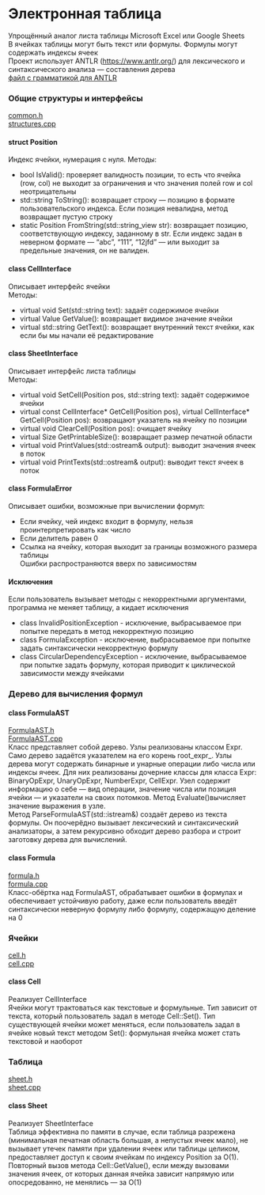 # Электронная таблица  
Упрощённый аналог листа таблицы Microsoft Excel или Google Sheets  
В ячейках таблицы могут быть текст или формулы. Формулы могут содержать индексы ячеек  
Проект использует ANTLR (https://www.antlr.org/) для лексического и синтаксического анализа — составления дерева  
[файл с грамматикой для ANTLR](https://github.com/tatiana90st/cpp-spreadsheet/blob/main/spreadsheet/Formula.g4)
### Общие структуры и интерфейсы
[common.h](https://github.com/tatiana90st/cpp-spreadsheet/blob/main/spreadsheet/common.h)  
[structures.cpp](https://github.com/tatiana90st/cpp-spreadsheet/blob/main/spreadsheet/structures.cpp)  
#### struct Position  
Индекс ячейки, нумерация с нуля. Методы:
- bool IsValid(): проверяет валидность позиции, то есть что ячейка (row, col) не выходит за ограничения и что значения полей row и col неотрицательны  
- std::string ToString(): возвращает строку — позицию в формате пользовательского индекса. Если позиция невалидна, метод возвращает пустую строку   
- static Position FromString(std::string_view str): возвращает позицию, соответствующую индексу, заданному в str. Если индекс задан в неверном формате — “abc”, “111”, “12jfd” — или выходит за предельные значения, он не валиден.  
#### class CellInterface  
Описывает интерфейс ячейки  
Методы:
- virtual void Set(std::string text): задаёт содержимое ячейки  
- virtual Value GetValue(): возвращает видимое значение ячейки  
- virtual std::string GetText(): возвращает внутренний текст ячейки, как если бы мы начали её редактирование  
#### class SheetInterface
Описывает интерфейс листа таблицы  
Методы:  
- virtual void SetCell(Position pos, std::string text): задаёт содержимое ячейки  
- virtual const CellInterface* GetCell(Position pos), virtual CellInterface* GetCell(Position pos): возвращают указатель на ячейку по позиции  
- virtual void ClearCell(Position pos): очищает ячейку  
- virtual Size GetPrintableSize(): возвращает размер печатной области  
- virtual void PrintValues(std::ostream& output): выводит значения ячеек в поток  
- virtual void PrintTexts(std::ostream& output): выводит текст ячеек в поток  
#### class FormulaError
Описывает ошибки, возможные при вычислении формул:
- Если ячейку, чей индекс входит в формулу, нельзя проинтерпретировать как число  
- Если делитель равен 0  
- Cсылка на ячейку, которая выходит за границы возможного размера таблицы  
Ошибки распространяются вверх по зависимостям  
#### Исключения
Если пользователь вызывает методы с некорректными аргументами, программа не меняет таблицу, а кидает исключения
- class InvalidPositionException - исключение, выбрасываемое при попытке передать в метод некорректную позицию  
- class FormulaException - исключение, выбрасываемое при попытке задать синтаксически некорректную формулу  
- class CircularDependencyException - исключение, выбрасываемое при попытке задать формулу, которая приводит к циклической зависимости между ячейками  
### Дерево для вычисления формул 
#### class FormulaAST
[FormulaAST.h](https://github.com/tatiana90st/cpp-spreadsheet/blob/main/spreadsheet/FormulaAST.h)  
[FormulaAST.cpp](https://github.com/tatiana90st/cpp-spreadsheet/blob/main/spreadsheet/FormulaAST.cpp)  
Класс представляет собой дерево. Узлы реализованы классом Expr. Само дерево задаётся указателем на его корень root_expr_. Узлы дерева могут содержать бинарные и унарные операции либо числа или индексы ячеек. Для них реализованы дочерние классы для класса Expr: BinaryOpExpr, UnaryOpExpr, NumberExpr, CellExpr. Узел содержит информацию о себе — вид операции, значение числа или позиция ячейки — и указатели на своих потомков. Метод Evaluate()вычисляет значение выражения в узле.  
Метод ParseFormulaAST(std::istream&) создаёт дерево из текста формулы. Он поочерёдно вызывает лексический и синтаксический анализаторы, а затем рекурсивно обходит дерево разбора и строит заготовку дерева для вычислений.
#### class Formula  
[formula.h](https://github.com/tatiana90st/cpp-spreadsheet/blob/main/spreadsheet/formula.h)  
[formula.cpp](https://github.com/tatiana90st/cpp-spreadsheet/blob/main/spreadsheet/formula.cpp)  
Класс-обёртка над FormulaAST, обрабатывает ошибки в формулах и обеспечивает устойчивую работу, даже если пользователь введёт синтаксически неверную формулу либо формулу, содержащую деление на 0  
### Ячейки  
[cell.h](https://github.com/tatiana90st/cpp-spreadsheet/blob/main/spreadsheet/cell.h)  
[cell.cpp](https://github.com/tatiana90st/cpp-spreadsheet/blob/main/spreadsheet/cell.cpp)  
#### class Cell  
Реализует CellInterface  
Ячейки могут трактоваться как текстовые и формульные. Тип зависит от текста, который пользователь задал в методе Cell::Set().
Тип существующей ячейки может меняться, если пользователь задал в ячейке новый текст методом Set(): формульная ячейка может стать текстовой и наоборот  
### Таблица
[sheet.h](https://github.com/tatiana90st/cpp-spreadsheet/blob/main/spreadsheet/sheet.h)  
[sheet.cpp](https://github.com/tatiana90st/cpp-spreadsheet/blob/main/spreadsheet/sheet.cpp)  
#### class Sheet
Реализует SheetInterface  
Таблица эффективна по памяти в случае, если таблица разрежена (минимальная печатная область большая, а непустых ячеек мало), не вызывает утечек памяти при удалении ячеек или таблицы целиком, предоставляет доступ к своим ячейкам по индексу Position за О(1). Повторный вызов метода Cell::GetValue(), если между вызовами значения ячеек, от которых данная ячейка зависит напрямую или опосредованно, не менялись — за O(1)  


